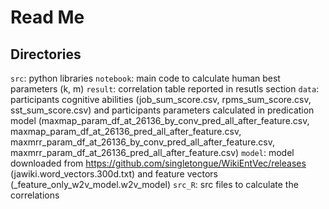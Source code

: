 # Read Me

## Directories

`src`: python libraries
`notebook`: main code to calculate human best parameters (k, m)
`result`: correlation table reported in resutls section
`data`: participants cognitive abilities (job_sum_score.csv, rpms_sum_score.csv, sst_sum_score.csv) and participants parameters calculated in predication model (maxmap_param_df_at_26136_by_conv_pred_all_after_feature.csv, maxmap_param_df_at_26136_pred_all_after_feature.csv, maxmrr_param_df_at_26136_by_conv_pred_all_after_feature.csv, maxmrr_param_df_at_26136_pred_all_after_feature.csv)
`model`: model downloaded from https://github.com/singletongue/WikiEntVec/releases (jawiki.word_vectors.300d.txt) and feature vectors (_feature_only_w2v_model.w2v_model)
`src_R`: src files to calculate the correlations